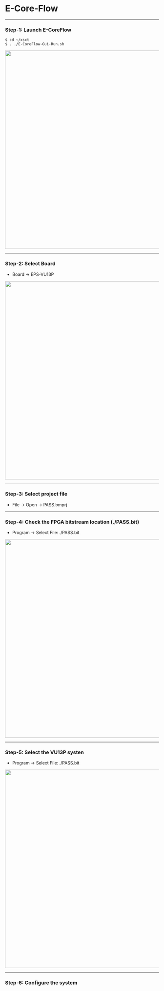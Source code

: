 # E-Core-Flow

---
### Step-1: Launch E-CoreFlow

```
$ cd ~/xsct
$ . ./E-CoreFlow-Gui-Run.sh
```

<img src="https://github.com/user-attachments/assets/2fbe953e-5651-428a-9688-4c8c966ffaf6" width=650>


---
### Step-2: Select Board

* Board -> EPS-VU13P
  

<img src="https://github.com/user-attachments/assets/60988d9d-0a5b-4bd4-b315-6a33abbb44c3" width=650>

---
### Step-3: Select project file

* File -> Open -> PASS.bmprj

---
### Step-4: Check the FPGA bitstream location (./PASS.bit)

* Program -> Select File: ./PASS.bit

<img src="https://github.com/user-attachments/assets/0237739c-31e0-4a08-8567-aed69493aef3" width=650>


---
### Step-5: Select the VU13P systen

* Program -> Select File: ./PASS.bit
  
<img src="https://github.com/user-attachments/assets/345a3453-68b8-4fee-8b49-5c66e9906c00" width=650>


---
### Step-6: Configure the system

